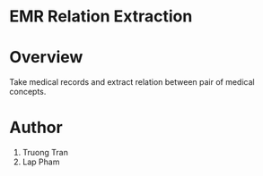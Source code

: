 EMR Relation Extraction
=======================

Overview
=======================
Take medical records and extract relation between pair of medical concepts.


Author
====================
1. Truong Tran 
2. Lap Pham